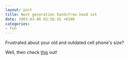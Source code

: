 ```yaml
---
layout: post
title: Next generation handsfree head set
date: 2003-03-06 03:56:16 +0100
categories:
- Fun
---
```

Frustrated about your old and outdated cell phone's size?

Well, then check <a href="http://www.ai.mit.edu/~rahimi/coolmf/" title="That is one cool hack!">this</a> out!
